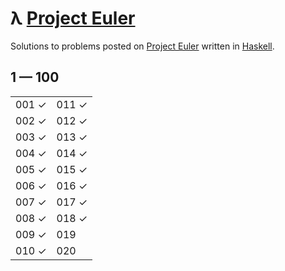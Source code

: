 # λ [Project Euler](https://projecteuler.net)

Solutions to problems posted on [Project Euler](https://projecteuler.net) written in [Haskell](http://haskell.org).

## 1 — 100

|       |       |
| ----- | ----- |
| 001 ✓ | 011 ✓ |
| 002 ✓ | 012 ✓ |
| 003 ✓ | 013 ✓ |
| 004 ✓ | 014 ✓ |
| 005 ✓ | 015 ✓ |
| 006 ✓ | 016 ✓ |
| 007 ✓ | 017 ✓ |
| 008 ✓ | 018 ✓ |
| 009 ✓ | 019   |
| 010 ✓ | 020   |
